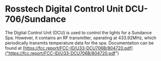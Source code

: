 # Rosstech Digital Control Unit DCU-706/Sundance

The Digital Control Unit (DCU) is used to control the lights for a Sundance Spa. However, it contains an RF transmitter, operating at 433.92MHz, which periodically transmits temperature data for the spa.
Documentation can be found at [https://fcc.report/FCC-ID/U33-DCU706B/804720.pdf]("https://fcc.report/FCC-ID/U33-DCU706B/804720.pdf")